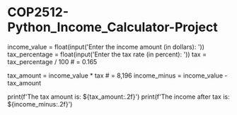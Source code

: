 # COP2512-Python_Income_Calculator-Project
income_value = float(input('Enter the income amount (in dollars): '))
tax_percentage = float(input('Enter the tax rate (in percent): '))
tax = tax_percentage / 100 #  = 0.165

tax_amount = income_value * tax # = 8,196
income_minus = income_value - tax_amount


print(f'The tax amount is: ${tax_amount:.2f}')
print(f'The income after tax is: ${income_minus:.2f}')
